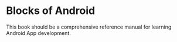 # Blocks of Android

This book should be a comprehensive reference manual for learning Android App development.
